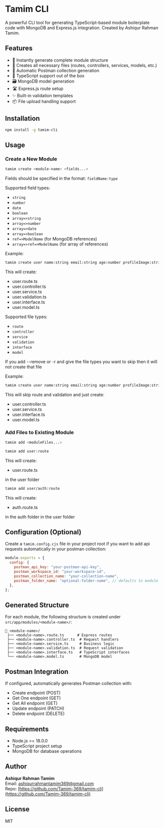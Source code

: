 # Tamim CLI

A powerful CLI tool for generating TypeScript-based module boilerplate code with MongoDB and Express.js integration. Created by Ashiqur Rahman Tamim.

## Features

- 🚀 Instantly generate complete module structure
- 📁 Creates all necessary files (routes, controllers, services, models, etc.)
- 🔄 Automatic Postman collection generation
- 📝 TypeScript support out of the box
- 🗃️ MongoDB model generation
- 🛣️ Express.js route setup
- ✨ Built-in validation templates
- 📦 File upload handling support

## Installation

```bash
npm install -g tamim-cli
```

## Usage

### Create a New Module

```bash
tamim create <module-name> <fields...>
```

Fields should be specified in the format: `fieldName:type`

Supported field types:

- `string`
- `number`
- `date`
- `boolean`
- `array=>string`
- `array=>number`
- `array=>date`
- `array=>boolean`
- `ref=>ModelName` (for MongoDB references)
- `array=>ref=>ModelName` (for array of references)

Example:

```bash
tamim create user name:string email:string age:number profileImage:string isActive:boolean
```

This will create:

- user.route.ts
- user.controller.ts
- user.service.ts
- user.validation.ts
- user.interface.ts
- user.model.ts

Supported file types:

- `route`
- `controller`
- `service`
- `validation`
- `interface`
- `model`

If you add --remove or -r and give the file types you want to skip then it will not create that file

Example:

```bash
tamim create user name:string email:string age:number profileImage:string isActive:boolean --remove route validation
```

This will skip route and validation and just create:

- user.controller.ts
- user.service.ts
- user.interface.ts
- user.model.ts

### Add Files to Existing Module

```bash
tamim add <moduleFiles...>
```

```bash
tamim add user:route
```

This will create:

- user.route.ts

in the user folder

```bash
tamim add user/auth:route
```

This will create:

- auth.route.ts

in the auth folder in the user folder

## Configuration (Optional)

Create a `tamim.config.cjs` file in your project root if you want to add api requests automatically in your postman collection:

```javascript
module.exports = {
  config: {
    postman_api_key: "your-postman-api-key",
    postman_workspace_id: "your-workspace-id",
    postman_collection_name: "your-collection-name",
    postman_folder_name: "optional-folder-name", // defaults to module name
  },
};
```

## Generated Structure

For each module, the following structure is created under `src/app/modules/<module-name>/`:

```
📁 <module-name>/
 ├── <module-name>.route.ts      # Express routes
 ├── <module-name>.controller.ts  # Request handlers
 ├── <module-name>.service.ts     # Business logic
 ├── <module-name>.validation.ts  # Request validation
 ├── <module-name>.interface.ts   # TypeScript interfaces
 └── <module-name>.model.ts       # MongoDB model
```

## Postman Integration

If configured, automatically generates Postman collection with:

- Create endpoint (POST)
- Get One endpoint (GET)
- Get All endpoint (GET)
- Update endpoint (PATCH)
- Delete endpoint (DELETE)

## Requirements

- Node.js >= 18.0.0
- TypeScript project setup
- MongoDB for database operations

## Author

**Ashiqur Rahman Tamim**  
Email: ashiqurrahmantamim369@gmail.com\
Repo: [https://github.com/Tamim-369/tamim-cli](https://github.com/Tamim-369/tamim-cli)

## License

MIT
